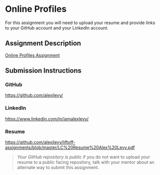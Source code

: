 # Online Profiles
For this assignment you will need to upload your resume and provide links to your GitHub account and your LinkedIn account.

## Assignment Description
[Online Profiles Assignment](https://education.launchcode.org/liftoff/modules/assignments/online-profiles)

## Submission Instructions
 
### GitHub
https://github.com/alexjlevy/
 
### LinkedIn
https://www.linkedin.com/in/iamalexlevy/

### Resume
https://github.com/alexjlevy/liftoff-assignments/blob/master/LC%20Resume%20Alex%20Levy.pdf

> *Your GitHub repository is public* if you do not want to upload your resume to a public facing repository, talk with your mentor about an alternate way to submit this assignment.
